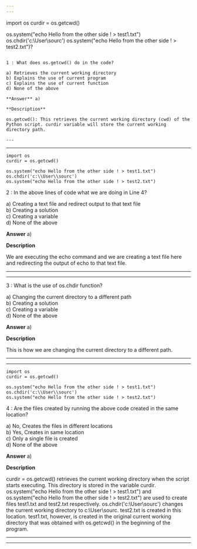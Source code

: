```yaml
---
---


```
import os
curdir = os.getcwd()

os.system("echo Hello from the other side ! > test1.txt")
os.chdir('c:\\User\\sourc')
os.system("echo Hello from the other side ! > test2.txt")?
```

1 : What does os.getcwd() do in the code?  

a) Retrieves the current working directory  
b) Explains the use of current program   
c) Explains the use of current function   
d) None of the above  

**Answer** a) 

**Description**  

os.getcwd(): This retrieves the current working directory (cwd) of the Python script. curdir variable will store the current working directory path.  

---
```

---


```
import os
curdir = os.getcwd()

os.system("echo Hello from the other side ! > test1.txt")
os.chdir('c:\\User\\sourc')
os.system("echo Hello from the other side ! > test2.txt")
```

2 : In the above lines of code what we are doing in Line 4?  

a) Creating a text file and redirect output to that text file   
b) Creating a solution   
c) Creating a variable   
d) None of the above  

**Answer** a) 

**Description**  

We are executing the echo command and we are creating a text file here and redirecting the output of echo to that text file.

---
---


3 : What is the use of os.chdir function?  

a) Changing the current directory to a different path  
b) Creating a solution   
c) Creating a variable   
d) None of the above  

**Answer** a) 

**Description** 

This is how we are changing the current directory to a different path.

---
---


```
import os
curdir = os.getcwd()

os.system("echo Hello from the other side ! > test1.txt")
os.chdir('c:\\User\\sourc')
os.system("echo Hello from the other side ! > test2.txt")
```

4 : Are the files created by running the above code created in the same location?  

a) No, Creates the files in different locations   
b) Yes, Creates in same location  
c) Only a single file is created  
d) None of the above  

**Answer** a) 

**Description**

curdir = os.getcwd() retrieves the current working directory when the script starts executing. This directory is stored in the variable curdir. os.system("echo Hello from the other side ! &gt; test1.txt") and os.system("echo Hello from the other side ! &gt; test2.txt") are used to create files test1.txt and test2.txt respectively. os.chdir('c:\\User\\sourc') changes the current working directory to c:\User\sourc. test2.txt is created in this location. test1.txt, however, is created in the original current working directory that was obtained with os.getcwd() in the beginning of the program.  

---
---




